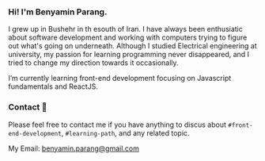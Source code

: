 ### Hi! I'm Benyamin Parang.

I grew up in Bushehr in th esouth of Iran. I have always
been enthusiatic about software development and working with
computers trying to figure out what's going on underneath.
Although I studied Electrical engineering at university, my
passion for learning programming never disappeared, and I
tried to change my direction towards it occasionally.

I’m currently learning front-end development focusing on
Javascript fundamentals and ReactJS.

### Contact :email:

Please feel free to contact me if you have anything to
discus about `#front-end-development`, `#learning-path`, and
any related topic.

My Email: benyamin.parang@gmail.com
